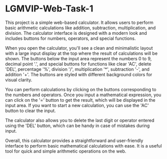 # LGMVIP-Web-Task-1
This project is a simple web-based calculator.  It allows users to perform basic arithmetic calculations like addition, subtraction, multiplication, and division. The calculator interface is designed with a modern look and includes buttons for numbers, operators, and special functions.

When you open the calculator, you'll see a clean and minimalistic layout with a large input display at the top where the result of calculations will be shown. The buttons below the input area represent the numbers 0 to 9, decimal point '.', and special buttons for functions like clear 'AC', delete 'DEL', percentage '%', division '/', multiplication '*', subtraction '-', and addition '+'. The buttons are styled with different background colors for visual clarity.

You can perform calculations by clicking on the buttons corresponding to the numbers and operators. Once you input a mathematical expression, you can click on the '=' button to get the result, which will be displayed in the input area. If you want to start a new calculation, you can use the 'AC' button to clear the input.

The calculator also allows you to delete the last digit or operator entered using the 'DEL' button, which can be handy in case of mistakes during input.

Overall, this calculator provides a straightforward and user-friendly interface to perform basic mathematical calculations with ease. It is a useful tool for quick and simple arithmetic operations on the web.
